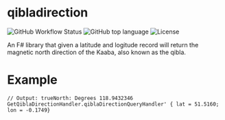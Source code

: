 # qibladirection

![GitHub Workflow Status](https://img.shields.io/github/workflow/status/doniseferi/qibladirection/.NET?style=for-the-badge) ![GitHub top language](https://img.shields.io/github/languages/top/doniseferi/qibladirection?style=for-the-badge) ![License](https://img.shields.io/github/license/doniseferi/qibladirection?style=for-the-badge)

An F# library that given a latitude and logitude record will return the magnetic north direction of the Kaaba, also known as the qibla.

# Example
```dotnetcli
// Output: trueNorth: Degrees 118.9432346
GetQiblaDirectionHandler.qiblaDirectionQueryHandler' { lat = 51.5160; lon = -0.1749}
```